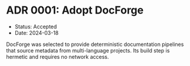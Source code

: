 # ADR 0001: Adopt DocForge

- Status: Accepted
- Date: 2024-03-18

DocForge was selected to provide deterministic documentation pipelines
that source metadata from multi-language projects. Its build step is
hermetic and requires no network access.
